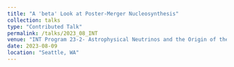 ```yaml
---
title: "A 'beta' Look at Poster-Merger Nucleosynthesis"
collection: talks
type: "Contributed Talk"
permalink: /talks/2023_08_INT
venue: "INT Program 23-2- Astrophysical Neutrinos and the Origin of the Elements"
date: 2023-08-09
location: "Seattle, WA"
---
```

